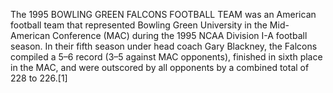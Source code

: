 The 1995 BOWLING GREEN FALCONS FOOTBALL TEAM was an American football team that represented Bowling Green University in the Mid-American Conference (MAC) during the 1995 NCAA Division I-A football season. In their fifth season under head coach Gary Blackney, the Falcons compiled a 5–6 record (3–5 against MAC opponents), finished in sixth place in the MAC, and were outscored by all opponents by a combined total of 228 to 226.[1]
